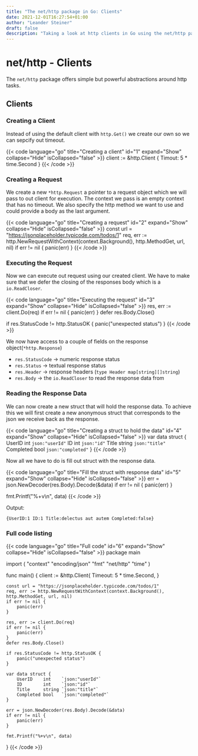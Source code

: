 ```yaml
---
title: "The net/http package in Go: Clients"
date: 2021-12-01T16:27:54+01:00
author: "Leander Steiner"
draft: false
description: "Taking a look at http clients in Go using the net/http package"
---
```


# net/http - Clients

The ```net/http``` package offers simple but powerful abstractions around http tasks.

## Clients

### Creating a Client

Instead of using the default client with ```http.Get()``` we create our own so we can sepcify out timeout.

{{< code language="go" title="Creating a client" id="1" expand="Show" collapse="Hide" isCollapsed="false" >}}
client := &http.Client {
    Timout: 5 * time.Second
}
{{< /code >}}


### Creating a Request

We create a new ```*http.Request``` a pointer to a request object which we will pass to out client for execution.
The context we pass is an empty context that has no timeout. 
We also specify the http method we want to use and could provide a body as the last argument.

{{< code language="go" title="Creating a request" id="2" expand="Show" collapse="Hide" isCollapsed="false" >}}
const url = "https://jsonplaceholder.typicode.com/todos/1"
req, err := http.NewRequestWithContext(context.Background(), http.MethodGet, url, nil)
if err != nil {
	panic(err)
}
{{< /code >}}

### Executing the Request

Now we can execute out request using our created client.
We have to make sure that we defer the closing of the responses body which is a ```io.ReadCloser```.

{{< code language="go" title="Executing the request" id="3" expand="Show" collapse="Hide" isCollapsed="false" >}}
res, err := client.Do(req)
if err != nil {
	panic(err)
}
defer res.Body.Close()

if res.StatusCode != http.StatusOK {
	panic("unexpected status")
}
{{< /code >}}

We now have access to a couple of fields on the response object(```*http.Response```)

- ```res.StatusCode``` -> numeric response status
- ```res.Status``` -> textual response status
- ```res.Header``` -> response headers (```type Header map[string][]string```)
- ```res.Body``` -> the ```io.ReadCloser``` to read the response data from

### Reading the Response Data

We can now create a new struct that will hold the response data.
To achieve this we will first create a new anonymous struct that corresponds to the json we receive back as the response.

{{< code language="go" title="Creating a struct to hold the data" id="4" expand="Show" collapse="Hide" isCollapsed="false" >}}
var data struct {
	UserID    int    `json:"userId"`
	ID        int    `json:"id"`
	Title     string `json:"title"`
	Completed bool   `json:"completed"`
}
{{< /code >}}

Now all we have to do is fill out struct with the response data.

{{< code language="go" title="Fill the struct with response data" id="5" expand="Show" collapse="Hide" isCollapsed="false" >}}
err = json.NewDecoder(res.Body).Decode(&data)
if err != nil {
	panic(err)
}

fmt.Printf("%+v\n", data)
{{< /code >}}


Output:
```
{UserID:1 ID:1 Title:delectus aut autem Completed:false}
```

### Full code listing

{{< code language="go" title="Full code" id="6" expand="Show" collapse="Hide" isCollapsed="false" >}}
package main

import (
	"context"
	"encoding/json"
	"fmt"
	"net/http"
	"time"
)

func main() {
	client := &http.Client{
		Timeout: 5 * time.Second,
	}

	const url = "https://jsonplaceholder.typicode.com/todos/1"
	req, err := http.NewRequestWithContext(context.Background(), http.MethodGet, url, nil)
	if err != nil {
		panic(err)
	}

	res, err := client.Do(req)
	if err != nil {
		panic(err)
	}
	defer res.Body.Close()

	if res.StatusCode != http.StatusOK {
		panic("unexpected status")
	}

	var data struct {
		UserID    int    `json:"userId"`
		ID        int    `json:"id"`
		Title     string `json:"title"`
		Completed bool   `json:"completed"`
	}

	err = json.NewDecoder(res.Body).Decode(&data)
	if err != nil {
		panic(err)
	}

	fmt.Printf("%+v\n", data)
}
{{< /code >}}